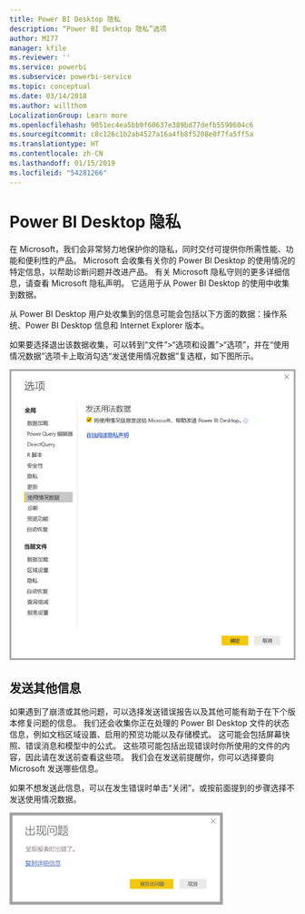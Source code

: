 ```yaml
---
title: Power BI Desktop 隐私
description: “Power BI Desktop 隐私”选项
author: MI77
manager: kfile
ms.reviewer: ''
ms.service: powerbi
ms.subservice: powerbi-service
ms.topic: conceptual
ms.date: 03/14/2018
ms.author: willthom
LocalizationGroup: Learn more
ms.openlocfilehash: 9051ec4ea5bb9f60637e389bd77defb5590604c6
ms.sourcegitcommit: c8c126c1b2ab4527a16a4fb8f5208e0f7fa5ff5a
ms.translationtype: HT
ms.contentlocale: zh-CN
ms.lasthandoff: 01/15/2019
ms.locfileid: "54281266"
---
```

# <a name="power-bi-desktop-privacy"></a>Power BI Desktop 隐私

在 Microsoft，我们会非常努力地保护你的隐私，同时交付可提供你所需性能、功能和便利性的产品。 Microsoft 会收集有关你的 Power BI Desktop 的使用情况的特定信息，以帮助诊断问题并改进产品。 有关 Microsoft 隐私守则的更多详细信息，请查看 Microsoft 隐私声明。 它适用于从 Power BI Desktop 的使用中收集到数据。
 
从 Power BI Desktop 用户处收集到的信息可能会包括以下方面的数据：操作系统、Power BI Desktop 信息和 Internet Explorer 版本。 
 
如果要选择退出该数据收集，可以转到“文件”>“选项和设置”>“选项”，并在“使用情况数据”选项卡上取消勾选“发送使用情况数据”复选框，如下图所示。

![发送使用情况数据的选项设置](media/desktop-privacy/privacy_01.png)

## <a name="sending-additional-information"></a>发送其他信息

如果遇到了崩溃或其他问题，可以选择发送错误报告以及其他可能有助于在下个版本修复问题的信息。 我们还会收集你正在处理的 Power BI Desktop 文件的状态信息，例如文档区域设置、启用的预览功能以及存储模式。 这可能会包括屏幕快照、错误消息和模型中的公式。 这些项可能包括出现错误时你所使用的文件的内容，因此请在发送前查看这些项。 我们会在发送前提醒你，你可以选择要向 Microsoft 发送哪些信息。  
 
如果不想发送此信息，可以在发生错误时单击“关闭”，或按前面提到的步骤选择不发送使用情况数据。 

![“崩溃”对话框](media/desktop-privacy/privacy_02.png)

